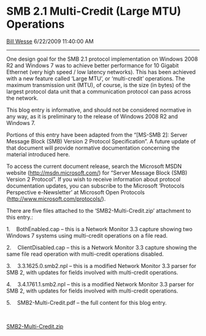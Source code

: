<div id="page">

# SMB 2.1 Multi-Credit (Large MTU) Operations

[Bill Wesse](https://social.msdn.microsoft.com/profile/Bill%20Wesse)
6/22/2009 11:40:00 AM

-----

<div id="content">

One design goal for the SMB 2.1 protocol implementation on Windows 2008
R2 and Windows 7 was to achieve better performance for 10 Gigabit
Ethernet (very high speed / low latency networks). This has been
achieved with a new feature called ‘Large MTU’, or ‘multi-credit’
operations. The maximum transmission unit (MTU), of course, is the size
(in bytes) of the largest protocol data unit that a communication
protocol can pass across the network.

This blog entry is informative, and should not be considered normative
in any way, as it is preliminary to the release of Windows 2008 R2 and
Windows 7.

Portions of this entry have been adapted from the “\[MS-SMB 2\]: Server
Message Block (SMB) Version 2 Protocol Specification”. A future update
of that document will provide normative documentation concerning the
material introduced here.

To access the current document release, search the Microsoft MSDN
website (<http://msdn.microsoft.com/>) for “Server Message Block (SMB)
Version 2 Protocol”. If you wish to receive information about protocol
documentation updates, you can subscribe to the Microsoft ‘Protocols
Perspective e-Newsletter’ at Microsoft Open Protocols
(<http://www.microsoft.com/protocols/>).

There are five files attached to the ‘SMB2-Multi-Credit.zip’ attachment
to this
entry.:

<span style="mso-bidi-font-family: Calibri; mso-bidi-theme-font: minor-latin"><span style="mso-list: Ignore">1.<span style="FONT: 7pt &#39;Times New Roman&#39;">      
</span></span></span>BothEnabled.cap – this is a Network Monitor 3.3
capture showing two Windows 7 systems using multi-credit operations on a
file
read.

<span style="mso-bidi-font-family: Calibri; mso-bidi-theme-font: minor-latin"><span style="mso-list: Ignore">2.<span style="FONT: 7pt &#39;Times New Roman&#39;">      
</span></span></span>ClientDisabled.cap – this is a Network Monitor 3.3
capture showing the same file read operation with multi-credit
operations
disabled.

<span style="mso-bidi-font-family: Calibri; mso-bidi-theme-font: minor-latin"><span style="mso-list: Ignore">3.<span style="FONT: 7pt &#39;Times New Roman&#39;">      
</span></span></span>3.3.1625.0.smb2.npl – this is a modified Network
Monitor 3.3 parser for SMB 2, with updates for fields involved with
multi-credit
operations.

<span style="mso-bidi-font-family: Calibri; mso-bidi-theme-font: minor-latin"><span style="mso-list: Ignore">4.<span style="FONT: 7pt &#39;Times New Roman&#39;">      
</span></span></span>3.4.1761.1.smb2.npl – this is a modified Network
Monitor 3.3 parser for SMB 2, with updates for fields involved with
multi-credit
operations.

<span style="mso-bidi-font-family: Calibri; mso-bidi-theme-font: minor-latin"><span style="mso-list: Ignore">5.<span style="FONT: 7pt &#39;Times New Roman&#39;">      
</span></span></span>SMB2-Multi-Credit.pdf – the full content for this
blog
entry.

 

[SMB2-Multi-Credit.zip](media/MSDNBlogsFS/prod.evol.blogs.msdn.com/CommunityServer.Components.PostAttachments/00/09/79/78/18/SMB2-Multi-Credit.zip)

</div>

</div>
